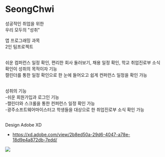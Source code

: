 # SeongChwi
성공적인 취업을 위한 <br>
우리 모두의 "성취"
<br>

앱 프로그래밍 과목<br>
2인 팀프로젝트<br><br>

쉬운 컴퍼런스 일정 확인, 편리한 회사 둘러보기, 채용 일정 확인, 학교 취업진로부 소식 확인이 성취의 목적이자 기능<br>
캘린더를 통한 일정 확인으로 한 눈에 들어오고 쉽게 컨퍼런스 일정을 확인 가능<br><br>

성취의 기능<br>
-쉬운 회원가입과 로그인 기능<br>
-캘린더와 스크롤을 통한 컨퍼런스 일정 확인 가능<br>
-광주소프트웨어마이스터고 학생들을 대상으로 한 취업진로부 소식 확인 가능<br><br>

Design Adobe XD
- https://xd.adobe.com/view/2b8ed50a-29d6-4047-a78e-18d9e4a872db-7edd/

<img src="https://user-images.githubusercontent.com/48953703/92549586-92c9c600-f294-11ea-90c9-36ec6bd4af5d.png"></img>
